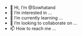 - 👋 Hi, I’m @Sowhatand
- 👀 I’m interested in ...
- 🌱 I’m currently learning ...
- 💞️ I’m looking to collaborate on ...
- 📫 How to reach me ...

<!---
Sowhatand/Sowhatand is a ✨ special ✨ repository because its `README.md` (this file) appears on your GitHub profile.
You can click the Preview link to take a look at your changes.
--->
